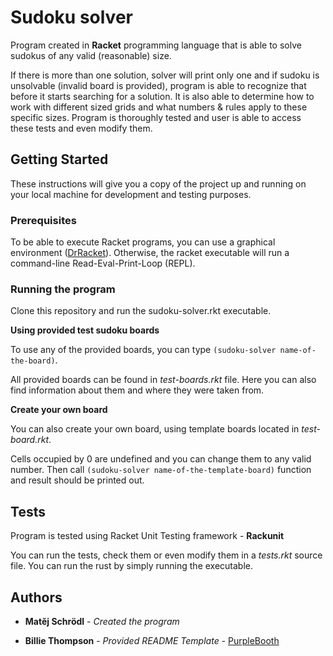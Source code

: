 # Sudoku solver

Program created in **Racket** programming language that is able to solve sudokus of any valid (reasonable) size.

If there is more than one solution, solver will print only one and if sudoku is unsolvable (invalid board is provided), program is able to recognize that before it starts searching for a solution.
It is also able to determine how to work with different sized grids and what numbers & rules apply to these specific sizes.
Program is thoroughly tested and user is able to access these tests and even modify them.

## Getting Started

These instructions will give you a copy of the project up and running on
your local machine for development and testing purposes.

### Prerequisites

To be able to execute Racket programs, you can use a graphical environment ([DrRacket](https://racket-lang.org/download/)). Otherwise, the racket executable will run a command-line Read-Eval-Print-Loop (REPL).


### Running the program

Clone this repository and run the sudoku-solver.rkt executable.

**Using provided test sudoku boards**

To use any of the provided boards, you can type 
`(sudoku-solver name-of-the-board)`.

All provided boards can be found in *test-boards.rkt* file. Here you can also find information about them and where they were taken from.

**Create your own board**

You can also create your own board, using template boards located in *test-board.rkt*.

Cells occupied by 0 are undefined and you can change them to any valid number. Then call `(sudoku-solver name-of-the-template-board)` function and result should be printed out.

## Tests

Program is tested using Racket Unit Testing framework - **Rackunit**

You can run the tests, check them or even modify them in a _tests.rkt_ source file. You can run the rust by simply running the executable.


## Authors

  - **Matěj Schrödl** - *Created the program* 

  - **Billie Thompson** - *Provided README Template* -
    [PurpleBooth](https://github.com/PurpleBooth)


